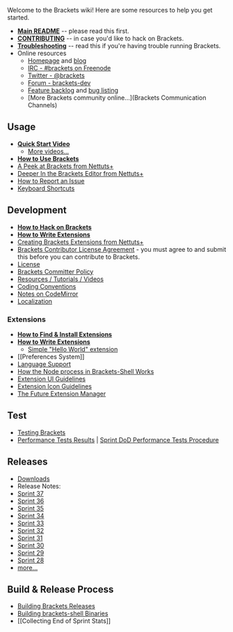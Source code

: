 Welcome to the Brackets wiki! Here are some resources to help you get started.

* **[Main README](https://github.com/adobe/brackets/blob/master/README.md)** -- please read this first.
* **[CONTRIBUTING](https://github.com/adobe/brackets/blob/master/CONTRIBUTING.md)** -- in case you'd like to hack on Brackets.
* **[Troubleshooting](https://github.com/adobe/brackets/wiki/Troubleshooting)** -- read this if you're having trouble running Brackets.
* Online resources
    * [Homepage](http://brackets.io/) and [blog](http://blog.brackets.io/)
    * [IRC - #brackets on Freenode](http://webchat.freenode.net/?channels=brackets)
    * [Twitter - @brackets](http://twitter.com/brackets)
    * [Forum - brackets-dev](http://groups.google.com/group/brackets-dev)
    * [Feature backlog](https://trello.com/board/brackets/4f90a6d98f77505d7940ce88) and [bug listing](https://github.com/adobe/brackets/issues)
    * [More Brackets community online...](Brackets Communication Channels)

## Usage
* **[Quick Start Video](http://www.youtube.com/watch?v=VKitqLpJtAY&feature=plcp)**
    * [More videos...](https://github.com/adobe/brackets/wiki/Videos)
* **[How to Use Brackets](https://github.com/adobe/brackets/wiki/How-to-Use-Brackets)**
* [A Peek at Brackets from Nettuts+](http://net.tutsplus.com/tutorials/tools-and-tips/a-peek-at-brackets/)
* [Deeper In the Brackets Editor from Nettuts+](http://net.tutsplus.com/tutorials/tools-and-tips/deeper-in-the-brackets-editor)
* [How to Report an Issue](https://github.com/adobe/brackets/wiki/How-to-Report-an-Issue)
* [Keyboard Shortcuts](https://github.com/adobe/brackets/wiki/Brackets-Shortcuts)

## Development

* **[How to Hack on Brackets](https://github.com/adobe/brackets/wiki/How-to-Hack-on-Brackets)**
* **[How to Write Extensions](https://github.com/adobe/brackets/wiki/How-to-Write-Extensions)**
* [Creating Brackets Extensions from Nettuts+](http://code.tutsplus.com/tutorials/creating-brackets-extensions--net-36781)
* [Brackets Contributor License Agreement](http://dev.brackets.io/brackets-contributor-license-agreement.html) - you must agree to and submit this before you can contribute to Brackets.
* [License](https://github.com/adobe/brackets/blob/master/LICENSE)
* [Brackets Committer Policy](https://github.com/adobe/brackets/wiki/Brackets-Committer-Policy)
* [Resources / Tutorials / Videos](https://github.com/adobe/brackets/wiki/Resources)
* [Coding Conventions](https://github.com/adobe/brackets/wiki/Brackets-Coding-Conventions)
* [Notes on CodeMirror](https://github.com/adobe/brackets/wiki/Notes-on-CodeMirror)
* [Localization](https://github.com/adobe/brackets/wiki/Localization)

### Extensions
* **[How to Find & Install Extensions](https://github.com/adobe/brackets/wiki/Brackets-Extensions)**
* **[How to Write Extensions](https://github.com/adobe/brackets/wiki/How-to-Write-Extensions)**
    * [Simple "Hello World" extension](https://github.com/adobe/brackets/wiki/Simple-%22Hello-World%22-extension)
* [[Preferences System]]
* [Language Support](https://github.com/adobe/brackets/wiki/Language-Support)
* [How the Node process in Brackets-Shell Works](wiki/Brackets-Node-Process:-Overview-for-Developers)
* [Extension UI Guidelines](https://github.com/adobe/brackets/wiki/Extension-UI-Guidelines)
* [Extension Icon Guidelines](https://github.com/adobe/brackets/wiki/Extension-Icon-Guidelines)
* [The Future Extension Manager](https://github.com/adobe/brackets/wiki/Research:-Extension-Management)

## Test

* [Testing Brackets](https://github.com/adobe/brackets/wiki/Testing-Brackets)
* [Performance Tests Results](https://docs.google.com/spreadsheet/ccc?key=0Aras0diokeHxdEc5RGtOeVI0V0xGU3FPUXBuX3ZYTlE) | [Sprint DoD Performance Tests Procedure](https://github.com/adobe/brackets/wiki/Performance-Tests-Procedure)

## Releases

* [Downloads](http://download.brackets.io)
* Release Notes:
 * [Sprint 37](https://github.com/adobe/brackets/wiki/Release-Notes:-Sprint-37)
 * [Sprint 36](https://github.com/adobe/brackets/wiki/Release-Notes:-Sprint-36)
 * [Sprint 35](https://github.com/adobe/brackets/wiki/Release-Notes:-Sprint-35)
 * [Sprint 34](https://github.com/adobe/brackets/wiki/Release-Notes:-Sprint-34)
 * [Sprint 33](https://github.com/adobe/brackets/wiki/Release-Notes:-Sprint-33)
 * [Sprint 32](https://github.com/adobe/brackets/wiki/Release-Notes:-Sprint-32)
 * [Sprint 31](https://github.com/adobe/brackets/wiki/Release-Notes:-Sprint-31)
 * [Sprint 30](https://github.com/adobe/brackets/wiki/Release-Notes:-Sprint-30)
 * [Sprint 29](https://github.com/adobe/brackets/wiki/Release-Notes:-Sprint-29)
 * [Sprint 28](https://github.com/adobe/brackets/wiki/Release-Notes:-Sprint-28)
 * [more...](https://github.com/adobe/brackets/wiki/Release-Notes)

## Build & Release Process

* [Building Brackets Releases](https://github.com/adobe/brackets/wiki/Building-Brackets)
* [Building brackets-shell Binaries](https://github.com/adobe/brackets-shell/wiki/Building-Brackets-Shell)
* [[Collecting End of Sprint Stats]]
